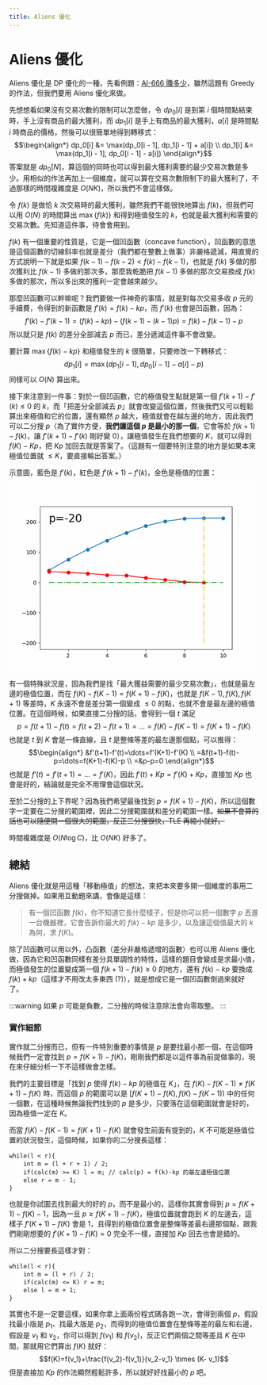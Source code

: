 ```yaml
---
title: Aliens 優化
---
```

# Aliens 優化

Aliens 優化是 DP 優化的一種，先看例題：[AI-666 賺多少](https://zerojudge.tw/ShowProblem?problemid=c457)，雖然這題有 Greedy 的作法，但我們要用 Aliens 優化來做。

先想想看如果沒有交易次數的限制可以怎麼做，令 $dp_0[i]$ 是到第 $i$ 個時間點結束時，手上沒有商品的最大獲利，而 $dp_1[i]$ 是手上有商品的最大獲利，$a[i]$ 是時間點 $i$ 時商品的價格，然後可以很簡單地得到轉移式：
$$\begin{align*}
dp_0[i] &= \max(dp_0[i - 1], dp_1[i - 1] + a[i]) \\
dp_1[i] &= \max(dp_1[i - 1], dp_0[i - 1] - a[i])
\end{align*}$$
答案就是 $dp_0[N]$，算這個的同時也可以得到最大獲利需要的最少交易次數是多少。用相似的作法再加上一個維度，就可以算在交易次數限制下的最大獲利了，不過那樣的時間複雜度是 $O(NK)$，所以我們不會這樣做。

令 $f(k)$ 是做恰 $k$ 次交易時的最大獲利，雖然我們不能很快地算出 $f(k)$，但我們可以用 $O(N)$ 的時間算出 $\max\{f(k)\}$ 和得到極值發生的 $k$，也就是最大獲利和需要的交易次數。先知道這件事，待會會用到。

$f(k)$ 有一個重要的性質是，它是一個凹函數（concave function），凹函數的意思是這個函數的切線斜率也就是差分（我們都在整數上做事）非嚴格遞減，用直覺的方式說明一下就是如果 $f(k-1) - f(k-2) < f(k) - f(k-1)$，也就是 $f(k)$ 多做的那次獲利比 $f(k-1)$ 多做的那次多，那麼我乾脆把 $f(k-1)$ 多做的那次交易換成 $f(k)$ 多做的那次，所以多出來的獲利一定會越來越少。

那麼凹函數可以幹嘛呢？我們要做一件神奇的事情，就是對每次交易多收 $p$ 元的手續費，令得到的新函數是 $f'(k)=f(k)-kp$，而 $f'(k)$ 也會是凹函數，因為：
$$f'(k)-f'(k-1)=(f(k)-kp) - (f(k - 1)-(k-1)p)=f(k)-f(k-1)-p$$
所以就只是 $f(k)$ 的差分全部減去 $p$ 而已，差分遞減這件事不會改變。

要計算 $\max\{f(k)-kp\}$ 和極值發生的 $k$ 很簡單，只要修改一下轉移式：
$$dp_1[i] = \max(dp_1[i - 1], dp_0[i - 1] - a[i] - p)$$
同樣可以 $O(N)$ 算出來。

接下來注意到一件事：對於一個凹函數，它的極值發生點就是第一個 $f'(k+1)-f'(k) \leq 0$ 的 $k$，而「把差分全部減去 $p$」就會改變這個位置，然後我們又可以輕鬆算出來極值和它的位置，還有顯然 $p$ 越大，極值就會在越左邊的地方，因此我們可以二分搜 $p$（為了實作方便，**我們讓這個 $p$ 是最小的那一個**，它會等於 $f(k+1)-f(k)$，讓 $f'(k+1)-f'(k)$ 剛好變 0），讓極值發生在我們想要的 $K$，就可以得到 $f(K)-Kp$，把 $Kp$ 加回去就是答案了。（這題有一個要特別注意的地方是如果本來極值位置就 $\leq K$，要直接輸出答案。）

示意圖，藍色是 $f'(k)$，紅色是 $f'(k+1)-f'(k)$，金色是極值的位置：

<img width="500px" src="/images/dp/aliens/animation.gif">

<!-- source code: https://gist.github.com/wiwiho/40e5a7969a3f827e0d95a47db5f833a9 -->

有一個特殊狀況是，因為我們是找「最大獲益需要的最少交易次數」，也就是最左邊的極值位置，而在 $f(K)-f(K-1)=f(K+1)-f(K)$，也就是 $f(K-1),f(K),f(K+1)$ 等差時，$K$ 永遠不會是差分第一個變成 $\leq 0$ 的點，也就不會是最左邊的極值位置。在這個時候，如果直接二分搜的話，會得到一個 $t$ 滿足
$$p=f(t+1)-f(t)=f(t+2)-f(t+1)=\dots=f(K)-f(K-1)=f(K+1)-f(K)$$
也就是 $t$ 到 $K$ 會是一條直線，且 $t$ 是整條等差的最左邊那個點，可以推得：
$$\begin{align*}
&f'(t+1)-f'(t)=\dots=f'(K+1)-f'(K) \\
=&f(t+1)-f(t)-p=\dots=f(K+1)-f(K)-p \\
=&p-p=0
\end{align*}$$
也就是 $f'(t)=f'(t+1)=\dots=f'(K)$，因此 $f'(t)+Kp=f'(K)+Kp$，直接加 $Kp$ 也會是好的，結論就是完全不用理會這個狀況。

至於二分搜的上下界呢？因為我們希望最後找到 $p=f(K+1)-f(K)$，所以這個數字一定要在二分搜的範圍裡，因此二分搜範圍就和差分的範圍一樣。~~如果不會算的話也可以隨便開一個很大的範圍，反正二分搜很快，TLE 再縮小就好。~~

時間複雜度是 $O(N \log C)$，比 $O(NK)$ 好多了。

## 總結

Aliens 優化就是用這種「移動極值」的想法，來把本來要多開一個維度的事用二分搜做掉。如果用互動題來講，會像是這樣：

> 有一個凹函數 $f(k)$，你不知道它長什麼樣子，但是你可以把一個數字 $p$ 丟進一台機器裡，它會告訴你最大的 $f(k)-kp$ 是多少，以及讓這個值最大的 $k$ 為何，求 $f(K)$。

除了凹函數可以用以外，凸函數（差分非嚴格遞增的函數）也可以用 Aliens 優化做，因為它和凹函數同樣有差分具單調性的特性，這樣的題目會變成是求最小值，而極值發生的位置變成第一個 $f(k+1)-f(k) \geq 0$ 的地方，還有 $f(k)-kp$ 要換成 $f(k)+kp$（這樣才不用改太多東西 (?)），就是想成它是一個凹函數倒過來就好了。

:::warning
如果 $p$ 可能是負數，二分搜的時候注意除法會向零取整。
:::

### 實作細節

實作就二分搜而已，但有一件特別重要的事情是 $p$ 是要找最小那一個，在這個時候我們一定會找到 $p=f(K+1)-f(K)$，剛剛我們都是以這件事為前提做事的，現在來仔細分析一下不這樣做會怎樣。

我們的主要目標是「找到 $p$ 使得 $f(k)-kp$ 的極值在 $K$」，在 $f(K)-f(K-1) \neq f(K+1) - f(K)$ 時，而這個 $p$ 的範圍可以是 $[f(K+1)-f(K), f(K)-f(K-1))$ 中的任何一個數，在這種時候無論我們找到的 $p$ 是多少，只要落在這個範圍就會是好的，因為極值一定在 $K$。

而當 $f(K)-f(K-1) = f(K+1) - f(K)$ 就會發生前面有提到的，$K$ 不可能是極值位置的狀況發生，這個時候，如果你的二分搜長這樣：

```cpp=
while(l < r){
    int m = (l + r + 1) / 2;
    if(calc(m) >= K) l = m; // calc(p) = f(k)-kp 的最左邊極值位置
    else r = m - 1;
}
```

也就是你試圖去找到最大的好的 $p$，而不是最小的，這樣你其實會得到 $p=f(K+1)-f(K)-1$，因為一旦 $p \geq f(K+1)-f(K)$，極值位置就會跑到 $K$ 的左邊去，這樣子 $f'(K+1)-f(K)$ 會是 1，且得到的極值位置會是整條等差最右邊那個點，跟我們剛剛想要的 $f'(K+1)-f(K)=0$ 完全不一樣，直接加 $Kp$ 回去也會是錯的。

所以二分搜要長這樣才對：
```cpp=
while(l < r){
    int m = (l + r) / 2;
    if(calc(m) <= K) r = m;
    else l = m + 1;
}
```

其實也不是一定要這樣，如果你拿上面兩份程式碼各跑一次，會得到兩個 $p$，假設找最小版是 $p_1$、找最大版是 $p_2$，而得到的極值位置會在整條等差的最左和右邊，假設是 $v_1$ 和 $v_2$，你可以得到 $f(v_1)$ 和 $f(v_2)$，反正它們兩個之間等差且 $K$ 在中間，那就用它們算出 $f(K)$ 就好：
$$f(K)=f(v_1)+\frac{f(v_2)-f(v_1)}{v_2-v_1} \times (K- v_1)$$
但是直接加 $Kp$ 的作法顯然輕鬆許多，所以就好好找最小的 $p$ 吧。